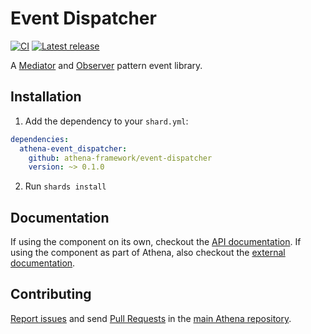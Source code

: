 # Event Dispatcher

[![CI](https://github.com/athena-framework/athena/workflows/CI/badge.svg)](https://github.com/athena-framework/athena/actions/workflows/ci.yml)
[![Latest release](https://img.shields.io/github/release/athena-framework/event-dispatcher.svg?style=flat-square)](https://github.com/athena-framework/event-dispatcher/releases)

A [Mediator](https://en.wikipedia.org/wiki/Mediator_pattern) and [Observer](https://en.wikipedia.org/wiki/Observer_pattern) pattern event library.

## Installation

1. Add the dependency to your `shard.yml`:

```yaml
dependencies:
  athena-event_dispatcher:
    github: athena-framework/event-dispatcher
    version: ~> 0.1.0
```

2. Run `shards install`

## Documentation

If using the component on its own, checkout the [API documentation](https://athenaframework.org/EventDispatcher).
If using the component as part of Athena, also checkout the [external documentation](https://athenaframework.org/components/event_dispatcher).

## Contributing

[Report issues](https://github.com/athena-framework/athena/issues) and send [Pull Requests](https://github.com/athena-framework/athena/pulls) in the [main Athena repository](https://github.com/athena-framework/athena).
